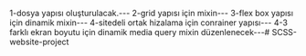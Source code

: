 1-dosya yapısı oluşturulacak.---
2-grid yapısı için mixin---
3-flex box yapısı için dinamik mixin---
4-sitedeli ortak hizalama için conrainer yapısı--- 
4-3 farklı ekran boyutu için dinamik media query mixin düzenlenecek---# SCSS-website-project
